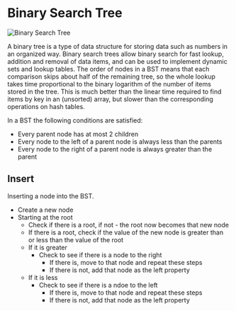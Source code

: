 # Binary Search Tree

![Binary Search Tree](https://upload.wikimedia.org/wikipedia/commons/thumb/d/da/Binary_search_tree.svg/1200px-Binary_search_tree.svg.png)

A binary tree is a type of data structure for storing data such as numbers in an organized way. Binary search trees allow binary search for fast lookup, addition and removal of data items, and can be used to implement dynamic sets and lookup tables. The order of nodes in a BST means that each comparison skips about half of the remaining tree, so the whole lookup takes time proportional to the binary logarithm of the number of items stored in the tree. This is much better than the linear time required to find items by key in an (unsorted) array, but slower than the corresponding operations on hash tables.

In a BST the following conditions are satisfied:

- Every parent node has at most 2 children
- Every node to the left of a parent node is always less than the parents
- Every node to the right of a parent node is always greater than the parent

## Insert

Inserting a node into the BST.

- Create a new node
- Starting at the root
  - Check if there is a root, if not - the root now becomes that new node
  - If there is a root, check if the value of the new node is greater than or less than the value of the root
  - If it is greater
    - Check to see if there is a node to the right
      - If there is, move to that node and repeat these steps
      - If there is not, add that node as the left property
  - If it is less
    - Check to see if there is a ndoe to the left
      - If there is, move to that node and repeat these steps
      - If there is not, add that node as the left property
